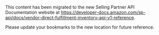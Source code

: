 This content has been migrated to the new Selling Partner API Documentation website at https://developer-docs.amazon.com/sp-api/docs/vendor-direct-fulfillment-inventory-api-v1-reference.

Please update your bookmarks to the new location for future reference.

